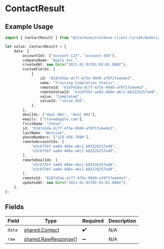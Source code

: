 # ContactResult

## Example Usage

```typescript
import { ContactResult } from "@stackone/stackone-client-ts/sdk/models/shared";

let value: ContactResult = {
    data: {
        accountIds: ["account-123", "account-456"],
        companyName: "Apple Inc.",
        createdAt: new Date("2021-01-01T01:01:01.000Z"),
        customFields: [
            {
                id: "8187e5da-dc77-475e-9949-af0f1fa4e4e3",
                name: "Training Completion Status",
                remoteId: "8187e5da-dc77-475e-9949-af0f1fa4e4e3",
                remoteValueId: "e3cb75bf-aa84-466e-a6c1-b8322b257a48",
                value: "Completed",
                valueId: "value_456",
            },
        ],
        dealIds: ["deal-001", "deal-002"],
        emails: ["steve@apple.com"],
        firstName: "Steve",
        id: "8187e5da-dc77-475e-9949-af0f1fa4e4e3",
        lastName: "Wozniak",
        phoneNumbers: ["123-456-7890"],
        remoteAccountIds: [
            "e3cb75bf-aa84-466e-a6c1-b8322b257a48",
            "e3cb75bf-aa84-466e-a6c1-b8322b257a49",
        ],
        remoteDealIds: [
            "e3cb75bf-aa84-466e-a6c1-b8322b257a48",
            "e3cb75bf-aa84-466e-a6c1-b8322b257a49",
        ],
        remoteId: "8187e5da-dc77-475e-9949-af0f1fa4e4e3",
        updatedAt: new Date("2021-01-01T01:01:01.000Z"),
    },
};
```

## Fields

| Field                                                             | Type                                                              | Required                                                          | Description                                                       |
| ----------------------------------------------------------------- | ----------------------------------------------------------------- | ----------------------------------------------------------------- | ----------------------------------------------------------------- |
| `data`                                                            | [shared.Contact](../../../sdk/models/shared/contact.md)           | :heavy_check_mark:                                                | N/A                                                               |
| `raw`                                                             | [shared.RawResponse](../../../sdk/models/shared/rawresponse.md)[] | :heavy_minus_sign:                                                | N/A                                                               |